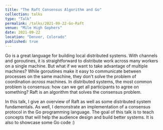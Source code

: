 ```yaml
---
title: "The Raft Consensus Algorithm and Go"
collection: talks
type: "Talk"
permalink: /talks/2021-09-22-Go-Raft
venue: "Mile High Gophers"
date: 2021-09-22
location: "Denver, Colorado"
published: true
---
```



Go is a great language for  building local distributed systems.
With channels and goroutines, it is straightforward to distribute work across many workers on a single machine.
But what if we want to take advantage of multiple machines?
While goroutines make it easy to communicate between processes on the same machine, they don't solve the problem of coordination _across_ machines.
In distributed systems, the most common problem is consensus: how can we get all participants to agree on something?
Raft is an algorithm that solves the consensus problem.


In this talk, I give an overview of Raft as well as some distributed system fundamentals.
As well, I demonstrate an implementation of a consensus protocol in the Go programming language.
The goal of this talk is to teach concepts that will help the audience design and build better systems.
It is also to showcase some Go code :)
